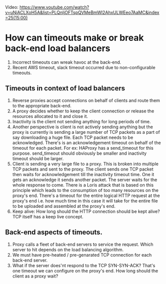 Video: https://www.youtube.com/watch?v=uNjACLXoH5A&list=PLQnljOFTspQVMeBmWI2AhxULWEeo7AaMC&index=25(15:00)

# How can timeouts make or break back-end load balancers
1. Incorrect timeouts can wreak havoc at the back-end. 
2. Recent AWS timeout, slack timeout occurred due to non-configurable timeouts. 

## Timeouts in context of load balancers
1. Reverse proxies accept connections on behalf of clients and route them to the appropriate back-end.
2. A proxy decides whether to keep the client connection or release the resources allocated to it and close it.
3. Inactivity is the client not sending anything for long periods of time. 
4. Another perspective is client is not actively sending anything but the proxy is currently is sending a large number of TCP packets as a part of say downloading a huge file. Each TCP packet needs to be acknowledged. There's is an acknowledgement timeout on behalf of the timeout for each packet. For ex: HAProxy has a send_timeout for this purpose. send_timeout should obviously be smaller and inactivity timeout should be larger.
5. Client is sending a very large file to a proxy. This is broken into multiple TCP packets and sent to the proxy. The client sends one TCP packet then waits for acknowledgement till the inactivity timeout time. One it gets an acknowledge it sends another packet. The server waits for the whole response to come. There is a Loris attack that is based on this principle which leads to the consumption of too many resources on the proxy's end. There's a timeout for the entire logical HTTP request at the proxy's end i.e. how much time in this case it will take for the entire file to be uploaded and assembled at the proxy's end.
6. Keep alive: How long should the HTTP connection should be kept alive?  TCP itself has a keep live concept. 

## Back-end aspects of timeouts.
1. Proxy calls a fleet of back-end servers to service the request. Which server to hit depends on the load balancing algorithm.
2. We must have pre-heated / pre-genarated TCP connection for each back-end server.
3. What if the server does'nt respond to the TCP SYN-SYN-ACK? That's one timeout we can configure on the proxy's end. How long should the client as a proxy wait? 